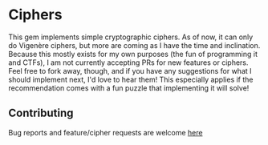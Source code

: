 # Ciphers

This gem implements simple cryptographic ciphers.  As of now, it can only do 
Vigenère ciphers, but more are coming as I have the time and inclination.
Because this mostly exists for my own purposes (the fun of programming it and 
CTFs), I am not currently accepting PRs for new features or ciphers.  Feel free
to fork away, though, and if you have any suggestions for what I should
implement next, I'd love to hear them!  This especially applies if the
recommendation comes with a fun puzzle that implementing it will solve!

## Contributing

Bug reports and feature/cipher requests are welcome
[here](https://github.com/ffleming/ciphers)


